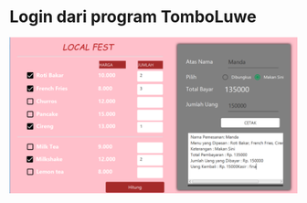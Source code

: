 # Login dari program TomboLuwe
![alt text](https://github.com/alfina08/TomboLuwe/blob/master/home.PNG)
